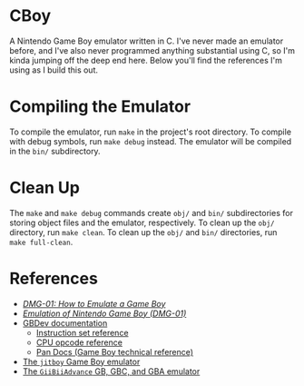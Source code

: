 # CBoy
A Nintendo Game Boy emulator written in C.
I've never made an emulator before, and I've also never programmed anything substantial
using C, so I'm kinda jumping off the deep end here. Below you'll find the references
I'm using as I build this out.

# Compiling the Emulator
To compile the emulator, run `make` in the project's root directory. To compile with debug symbols,
run `make debug` instead. The emulator will be compiled in the `bin/` subdirectory.

# Clean Up
The `make` and `make debug` commands create `obj/` and `bin/` subdirectories for storing object files
and the emulator, respectively. To clean up the `obj/` directory, run `make clean`. To clean up the
`obj/` and `bin/` directories, run `make full-clean`.

# References
* [*DMG-01: How to Emulate a Game Boy*](https://rylev.github.io/DMG-01/public/book/)
* [*Emulation of Nintendo Game Boy (DMG-01)*](https://raw.githubusercontent.com/Baekalfen/PyBoy/master/PyBoy.pdf)
* [GBDev documentation](https://github.com/gbdev/awesome-gbdev)
    * [Instruction set reference](https://gbdev.io/gb-opcodes/optables/)
    * [CPU opcode reference](https://rgbds.gbdev.io/docs/v0.4.2/gbz80.7)
    * [Pan Docs (Game Boy technical reference)](https://gbdev.io/pandocs/)
* [The `jitboy` Game Boy emulator](https://github.com/sysprog21/jitboy)
* [The `GiiBiiAdvance` GB, GBC, and GBA emulator](https://github.com/AntonioND/giibiiadvance)
